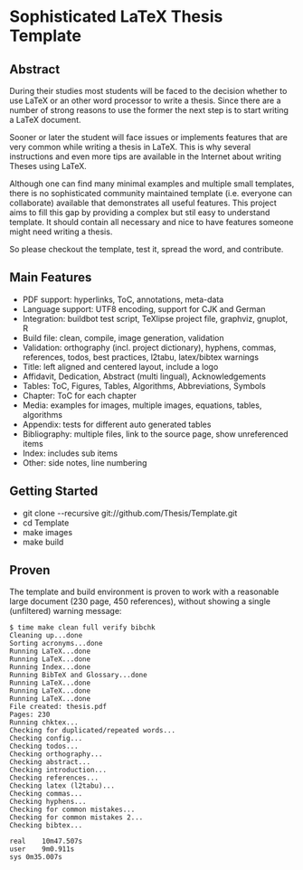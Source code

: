 Sophisticated LaTeX Thesis Template
===================================

Abstract
--------

During their studies most students will be faced to the decision whether
to use LaTeX or an other word processor to write a thesis. Since there are a
number of strong reasons to use the former the next step is to start
writing a LaTeX document.

Sooner or later the student will face issues or implements features that
are very common while writing a thesis in LaTeX. This is why several
instructions and even more tips are available in the Internet about
writing Theses using LaTeX.

Although one can find many minimal examples and multiple small templates, there
is no sophisticated community maintained template (i.e. everyone can collaborate)
available that demonstrates all useful features. This project aims to fill this gap by
providing a complex but stil easy to understand template. It should contain all
necessary and nice to have features someone might need writing a thesis.

So please checkout the template, test it, spread the word, and contribute.

Main Features
-------------

* PDF support: hyperlinks, ToC, annotations, meta-data
* Language support: UTF8 encoding, support for CJK and German
* Integration: buildbot test script, TeXlipse project file, graphviz, gnuplot, R
* Build file: clean, compile, image generation, validation
* Validation: orthography (incl. project dictionary), hyphens, commas, references, todos, best practices, l2tabu, latex/bibtex warnings
* Title: left aligned and centered layout, include a logo
* Affidavit, Dedication, Abstract (multi lingual), Acknowledgements
* Tables: ToC, Figures, Tables, Algorithms, Abbreviations, Symbols
* Chapter: ToC for each chapter
* Media: examples for images, multiple images, equations, tables, algorithms
* Appendix: tests for different auto generated tables
* Bibliography: multiple files, link to the source page, show unreferenced items
* Index: includes sub items
* Other: side notes, line numbering

Getting Started
---------------

* git clone --recursive git://github.com/Thesis/Template.git
* cd Template
* make images
* make build

Proven
------

The template and build environment is proven to work
with a reasonable large document (230 page, 450 references),
without showing a single (unfiltered) warning message:

```
$ time make clean full verify bibchk
Cleaning up...done
Sorting acronyms...done
Running LaTeX...done
Running LaTeX...done
Running Index...done
Running BibTeX and Glossary...done
Running LaTeX...done
Running LaTeX...done
Running LaTeX...done
File created: thesis.pdf
Pages: 230
Running chktex...
Checking for duplicated/repeated words...
Checking config...
Checking todos...
Checking orthography...
Checking abstract...
Checking introduction...
Checking references...
Checking latex (l2tabu)...
Checking commas...
Checking hyphens...
Checking for common mistakes...
Checking for common mistakes 2...
Checking bibtex...

real	10m47.507s
user	9m0.911s
sys	0m35.007s
```
